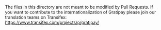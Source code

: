 The files in this directory are not meant to be modified by Pull Requests. If
you want to contribute to the internationalization of Gratipay please join our
translation teams on Transifex: https://www.transifex.com/projects/p/gratipay/
